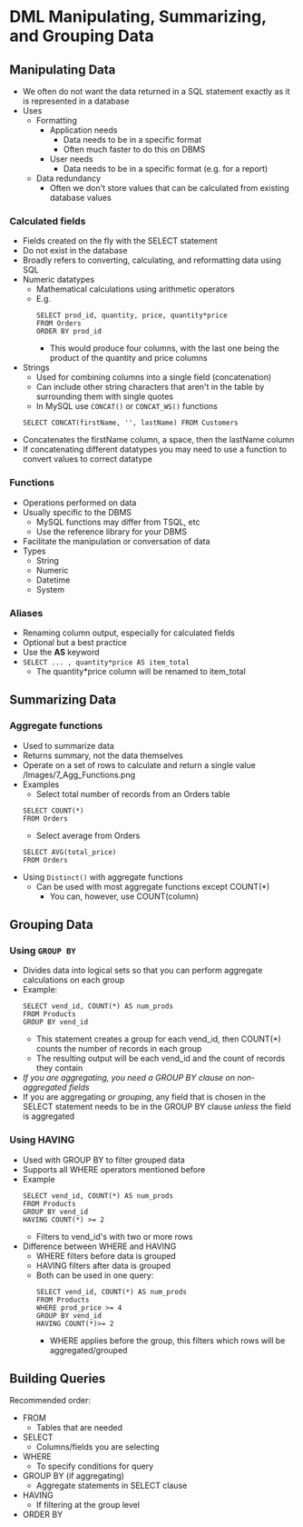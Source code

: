 # DML Manipulating, Summarizing, and Grouping Data
## Manipulating Data
- We often do not want the data returned in a SQL statement exactly as it is represented in a database
- Uses
	- Formatting
		- Application needs
			- Data needs to be in a specific format
			- Often much faster to do this on DBMS
		- User needs
			- Data needs to be in a specific format (e.g. for a report)
	- Data redundancy 
		- Often we don't store values that can be calculated from existing database values
### Calculated fields
- Fields created on the fly with the SELECT statement
- Do not exist in the database
- Broadly refers to converting, calculating, and reformatting data using SQL
- Numeric datatypes
	- Mathematical calculations using arithmetic operators
	- E.g.
		```
		SELECT prod_id, quantity, price, quantity*price
		FROM Orders
		ORDER BY prod_id
		```
		- This would produce four columns, with the last one being the product of the quantity and price columns
- Strings
	- Used for combining columns into a single field (concatenation)
	- Can include other string characters that aren't in the table by surrounding them with single quotes
	- In MySQL use `CONCAT()` or `CONCAT_WS()` functions 
	```
	SELECT CONCAT(firstName, '', lastName) FROM Customers
	```
- Concatenates the firstName column, a space, then the lastName column
- If concatenating different datatypes you may need to use a function to convert values to correct datatype
### Functions
- Operations performed on data
- Usually specific to the DBMS 
	- MySQL functions may differ from TSQL, etc
	- Use the reference library for your DBMS
- Facilitate the manipulation or conversation of data
- Types
	- String
	- Numeric
	- Datetime
	- System
### Aliases
- Renaming column output, especially for calculated fields
- Optional but a best practice
- Use the **AS** keyword
- `SELECT ... , quantity*price AS item_total`
	- The quantity*price column will be renamed to item_total
## Summarizing Data
### Aggregate functions
- Used to summarize data
- Returns summary, not the data themselves
- Operate on a set of rows to calculate and return a single value
/Images/7_Agg_Functions.png 
- Examples
	- Select total number of records from an Orders table
	```
	SELECT COUNT(*)
	FROM Orders
	```
	- Select average from Orders
	```
	SELECT AVG(total_price)
	FROM Orders
	```
- Using `Distinct()` with aggregate functions
	- Can be used with most aggregate functions except COUNT(*)
		- You can, however, use COUNT(column)
## Grouping Data
### Using `GROUP BY` 
- Divides data into logical sets so that you can perform aggregate calculations on each group
- Example:
	```
	SELECT vend_id, COUNT(*) AS num_prods
	FROM Products
	GROUP BY vend_id
	```
	- This statement creates a group for each vend_id, then COUNT(*) counts the number of records in each group
	- The resulting output will be each vend_id and the count of records they contain
- *If you are aggregating, you need a GROUP BY clause on non-aggregated fields*
- If you are aggregating *or grouping*, any field that is chosen in the SELECT statement needs to be in the GROUP BY clause *unless* the field is aggregated 
### Using HAVING
- Used with GROUP BY to filter grouped data
- Supports all WHERE operators mentioned before
- Example
	```
	SELECT vend_id, COUNT(*) AS num_prods
	FROM Products
	GROUP BY vend_id
	HAVING COUNT(*) >= 2
	```
	- Filters to vend_id's with two or more rows
- Difference between WHERE and HAVING
	- WHERE filters before data is grouped
	- HAVING filters after data is grouped
	- Both can be used in one query:
		```
		SELECT vend_id, COUNT(*) AS num_prods
		FROM Products
		WHERE prod_price >= 4
		GROUP BY vend_id
		HAVING COUNT(*)>= 2
		```
		- WHERE applies before the group, this filters which rows will be aggregated/grouped
## Building Queries
Recommended order:
- FROM
	- Tables that are needed
- SELECT
	- Columns/fields you are selecting
- WHERE
	- To specify conditions for query
- GROUP BY (if aggregating)
	- Aggregate statements in SELECT clause
- HAVING
	- If filtering at the group level
- ORDER BY 